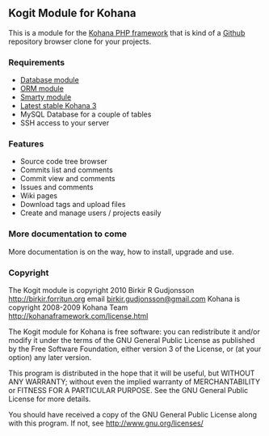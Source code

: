 ## Kogit Module for Kohana

This is a module for the [Kohana PHP framework](http://kohanaframework.org/) that
is kind of a [Github](http://github.com) repository browser clone for your projects.

### Requirements

* [Database module](http://github.com/kohana/database)
* [ORM module](http://github.com/kohana/orm)
* [Smarty module](http://github.com/MrAnchovy/kohana-module-smarty)
* [Latest stable Kohana 3](http://github.com/kohana/kohana)
* MySQL Database for a couple of tables
* SSH access to your server

### Features

* Source code tree browser
* Commits list and comments
* Commit view and comments
* Issues and comments
* Wiki pages
* Download tags and upload files
* Create and manage users / projects easily

### More documentation to come

More documentation is on the way, how to install, upgrade and use.

### Copyright

The Kogit module is copyright 2010 Birkir R Gudjonsson <http://birkir.forritun.org> email 
<birkir.gudjonsson@gmail.com>
Kohana is copyright 2008-2009 Kohana Team <http://kohanaframework.com/license.html>

The Kogit module for Kohana is free software: you can redistribute it and/or modify it under the terms of the 
GNU General Public License as published by the Free Software Foundation, either version 3 of the License, or 
(at your option) any later version.

This program is distributed in the hope that it will be useful, but WITHOUT ANY WARRANTY; without even the 
implied warranty of MERCHANTABILITY or FITNESS FOR A PARTICULAR PURPOSE. See the GNU General Public License 
for more details.

You should have received a copy of the GNU General Public License along with this program. If not, see 
http://www.gnu.org/licenses/
